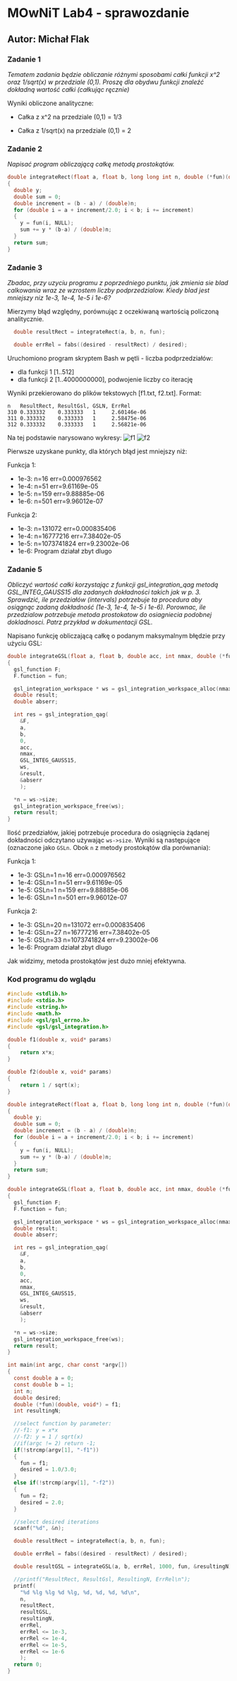 # MOwNiT Lab4 - sprawozdanie
## Autor: Michał Flak 

### Zadanie 1
_Tematem zadania będzie obliczanie różnymi sposobami całki funkcji x^2 oraz 1/sqrt(x) w przedziale (0,1).
Proszę dla obydwu funkcji znaleźć dokładną wartość całki (całkując ręcznie)_

Wyniki obliczone analityczne:

* Całka z x^2 na przedziale (0,1) = 1/3

* Całka z 1/sqrt(x) na przedziale (0,1) = 2
### Zadanie 2

_Napisać program obliczającą całkę metodą prostokątów._

```c
double integrateRect(float a, float b, long long int n, double (*fun)(double, void*))
{
  double y;
  double sum = 0;
  double increment = (b - a) / (double)n;
  for (double i = a + increment/2.0; i < b; i += increment)
  {
    y = fun(i, NULL);
    sum += y * (b-a) / (double)n;
  }
  return sum;
}
```
### Zadanie 3
_Zbadac, przy uzyciu programu z poprzedniego punktu, jak zmienia sie blad calkowania wraz ze wzrostem liczby podprzedzialow. Kiedy blad jest mniejszy niz 1e-3, 1e-4, 1e-5 i 1e-6?_

Mierzymy błąd względny, porównując z oczekiwaną wartością policzoną analitycznie.
```c
  double resultRect = integrateRect(a, b, n, fun);

  double errRel = fabs((desired - resultRect) / desired);
```

Uruchomiono program skryptem Bash w pętli - liczba podprzedziałów:
* dla funkcji 1 [1..512]
* dla funkcji 2 [1..4000000000], podwojenie liczby co iterację

Wyniki przekierowano do plików tekstowych [f1.txt, f2.txt]. Format:
```
n   ResultRect, ResultGsl, GSLN, ErrRel
310 0.333332    0.333333   1     2.60146e-06
311 0.333332    0.333333   1     2.58475e-06
312 0.333332    0.333333   1     2.56821e-06

```

Na tej podstawie narysowano wykresy:
![f1]
![f2]

Pierwsze uzyskane punkty, dla których błąd jest mniejszy niż:

Funkcja 1:
* 1e-3: n=16 err=0.000976562
* 1e-4: n=51 err=9.61169e-05
* 1e-5: n=159 err=9.88885e-06
* 1e-6: n=501 err=9.96012e-07

Funkcja 2:
* 1e-3: n=131072 err=0.000835406
* 1e-4: n=16777216 err=7.38402e-05
* 1e-5: n=1073741824 err=9.23002e-06
* 1e-6: Program działał zbyt dlugo

### Zadanie 5

_Obliczyć wartość całki korzystając z funkcji gsl_integration_qag metodą GSL_INTEG_GAUSS15 dla zadanych dokładności takich jak w p. 3. Sprawdzić, ile przedziałów (intervals) potrzebuje ta procedura aby osiągnąc zadaną dokładność (1e-3, 1e-4, 1e-5 i 1e-6). Porownac, ile przedzialow potrzebuje metoda prostokatow do osiagniecia podobnej dokladnosci. Patrz przykład w dokumentacji GSL._

Napisano funkcję obliczającą całkę o podanym maksymalnym błędzie przy użyciu GSL:

```c
double integrateGSL(float a, float b, double acc, int nmax, double (*fun)(double, void*), int* n)
{
  gsl_function F;
  F.function = fun;

  gsl_integration_workspace * ws = gsl_integration_workspace_alloc(nmax);
  double result;
  double abserr;

  int res = gsl_integration_qag(
    &F, 
    a, 
    b, 
    0, 
    acc, 
    nmax, 
    GSL_INTEG_GAUSS15, 
    ws, 
    &result, 
    &abserr
    );

  *n = ws->size;
  gsl_integration_workspace_free(ws); 
  return result;
}
```

Ilość przedziałów, jakiej potrzebuje procedura do osiągnięcia żądanej dokładności odczytano używając `ws->size`. Wyniki są następujące (oznaczone jako `GSLn`. Obok `n` z metody prostokątów dla porównania):

Funkcja 1:
* 1e-3: GSLn=1 n=16  err=0.000976562
* 1e-4: GSLn=1 n=51  err=9.61169e-05
* 1e-5: GSLn=1 n=159 err=9.88885e-06
* 1e-6: GSLn=1 n=501 err=9.96012e-07

Funkcja 2:
* 1e-3: GSLn=20 n=131072 err=0.000835406
* 1e-4: GSLn=27 n=16777216 err=7.38402e-05
* 1e-5: GSLn=33 n=1073741824 err=9.23002e-06
* 1e-6: Program działał zbyt dlugo

Jak widzimy, metoda prostokątów jest dużo mniej efektywna.

### Kod programu do wglądu
```c
#include <stdlib.h>
#include <stdio.h>
#include <string.h>
#include <math.h>
#include <gsl/gsl_errno.h>
#include <gsl/gsl_integration.h>

double f1(double x, void* params)
{
    return x*x;
}

double f2(double x, void* params)
{
    return 1 / sqrt(x);
}

double integrateRect(float a, float b, long long int n, double (*fun)(double, void*))
{
  double y;
  double sum = 0;
  double increment = (b - a) / (double)n;
  for (double i = a + increment/2.0; i < b; i += increment)
  {
    y = fun(i, NULL);
    sum += y * (b-a) / (double)n;
  }
  return sum;
}

double integrateGSL(float a, float b, double acc, int nmax, double (*fun)(double, void*), int* n)
{
  gsl_function F;
  F.function = fun;

  gsl_integration_workspace * ws = gsl_integration_workspace_alloc(nmax);
  double result;
  double abserr;

  int res = gsl_integration_qag(
    &F, 
    a, 
    b, 
    0, 
    acc, 
    nmax, 
    GSL_INTEG_GAUSS15, 
    ws, 
    &result, 
    &abserr
    );

  *n = ws->size;
  gsl_integration_workspace_free(ws); 
  return result;
}

int main(int argc, char const *argv[])
{
  const double a = 0;
  const double b = 1;
  int n;
  double desired;
  double (*fun)(double, void*) = f1;
  int resultingN;

  //select function by parameter:
  //-f1: y = x*x
  //-f2: y = 1 / sqrt(x)
  //if(argc != 2) return -1;
  if(!strcmp(argv[1], "-f1")) 
  {
    fun = f1;
    desired = 1.0/3.0;
  }
  else if(!strcmp(argv[1], "-f2")) 
  {
    fun = f2;
    desired = 2.0;
  } 

  //select desired iterations
  scanf("%d", &n);

  double resultRect = integrateRect(a, b, n, fun);

  double errRel = fabs((desired - resultRect) / desired);

  double resultGSL = integrateGSL(a, b, errRel, 1000, fun, &resultingN);

  //printf("ResultRect, ResultGsl, ResultingN, ErrRel\n");
  printf(
    "%d %lg %lg %d %lg, %d, %d, %d, %d\n", 
    n,
    resultRect, 
    resultGSL, 
    resultingN, 
    errRel, 
    errRel <= 1e-3, 
    errRel <= 1e-4, 
    errRel <= 1e-5, 
    errRel <= 1e-6
    );
  return 0;
}

```

[f1]: f1.png
[f2]: f2.png